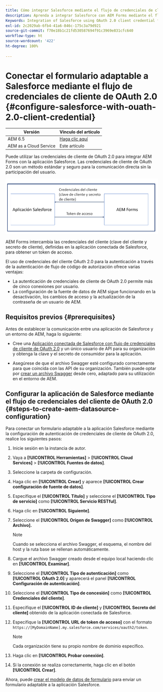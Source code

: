 ```yaml
---
title: Cómo integrar Salesforce mediante el flujo de credenciales de cliente de OAuth 2.0 con AEM Forms
description: Aprenda a integrar Salesforce con AEM Forms mediante el flujo de credenciales de cliente de OAuth 2.0.
Keywords: Integration of Salesforce using OAuth 2.0 client credential flow, salesforce integration with oauth2 using client credential flow, salesforce and client credential integration
exl-id: 2c2029ab-6fb4-41a6-846c-175c3a79d921
source-git-commit: f70e18b1c21fd530587694f91c3969e831cfc640
workflow-type: ht
source-wordcount: '422'
ht-degree: 100%

---
```


# Conectar el formulario adaptable a Salesforce mediante el flujo de credenciales de cliente de OAuth 2.0 {#configure-salesforce-with-ouath-2.0-client-credential}

| Versión | Vínculo del artículo |
| -------- | ---------------------------- |
| AEM 6.5 | [Haga clic aquí](https://experienceleague.adobe.com/docs/experience-manager-65/forms/form-data-model/oauth2-client-credentials-flow-for-server-to-server-integration.html?lang=es) |
| AEM as a Cloud Service | Este artículo |

Puede utilizar las credenciales de cliente de OAuth 2.0 para integrar AEM Forms con la aplicación Salesforce. Las credenciales de cliente de OAuth 2.0 son un método estándar y seguro para la comunicación directa sin la participación del usuario.

![Flujo de trabajo al establecer la comunicación entre AEM Forms y la aplicación Salesforce](/help/forms/assets/salesforce-workflow.png)

AEM Forms intercambia las credenciales del cliente (clave del cliente y secreto de cliente), definidas en la aplicación conectada de Salesforce, para obtener un token de acceso.

El uso de credenciales del cliente OAuth 2.0 para la autenticación a través de la autenticación de flujo de código de autorización ofrece varias ventajas:

* La autenticación de credenciales de cliente de OAuth 2.0 permite más de cinco conexiones por usuario.
* La configuración de la fuente de datos de AEM sigue funcionando en la desactivación, los cambios de acceso y la actualización de la contraseña de un usuario de AEM.

## Requisitos previos {#prerequisites}

Antes de establecer la comunicación entre una aplicación de Salesforce y un entorno de AEM, haga lo siguiente:

* Cree una [Aplicación conectada de Salesforce con flujo de credenciales de cliente de OAuth 2.0](https://help.salesforce.com/s/articleView?id=sf.connected_app_client_credentials_setup.htm&amp;type=5) y un único usuario de API para su organización y obtenga la clave y el secreto de consumidor para la aplicación.

* Asegúrese de que el archivo Swagger esté configurado correctamente para que coincida con las API de su organización. También puede optar por [crear un archivo Swagger](https://experienceleague.adobe.com/docs/experience-manager-learn/cloud-service/forms/integrate-with-salesforce/describe-rest-api.html?lang=es) desde cero, adaptado para su utilización en el entorno de AEM.


## Configurar la aplicación de Salesforce mediante el flujo de credenciales del cliente de OAuth 2.0 {#steps-to-create-aem-datasource-configuration}

Para conectar un formulario adaptable a la aplicación Salesforce mediante la configuración de autenticación de credenciales de cliente de OAuth 2.0, realice los siguientes pasos:

1. Inicie sesión en la instancia de autor.
1. Vaya a **[!UICONTROL Herramientas]** > **[!UICONTROL Cloud Services]** > **[!UICONTROL Fuentes de datos]**.
1. Seleccione la carpeta de configuración.
1. Haga clic en **[!UICONTROL Crear]** y aparece **[!UICONTROL Crear configuración de fuente de datos]**.
1. Especifique el **[!UICONTROL Título]** y seleccione el **[!UICONTROL Tipo de servicio]** como **[!UICONTROL Servicio RESTful]**.
1. Haga clic en **[!UICONTROL Siguiente]**.
1. Seleccione el **[!UICONTROL Origen de Swagger]** como **[!UICONTROL Archivo].**

   >[!NOTE]
   >
   > Cuando se selecciona el archivo Swagger, el esquema, el nombre del host y la ruta base se rellenan automáticamente.

1. Cargue el archivo Swagger creado desde el equipo local haciendo clic en **[!UICONTROL Examinar]**.
1. Seleccione el **[!UICONTROL Tipo de autenticación]** como **[!UICONTROL OAuth 2.0]** y aparecerá el panel **[!UICONTROL Configuración de autenticación]**.
1. Seleccione el **[!UICONTROL Tipo de concesión]** como **[!UICONTROL Credenciales del cliente]**.
1. Especifique el **[!UICONTROL ID de cliente]** y **[!UICONTROL Secreto del cliente]** obtenido de la aplicación conectada de Salesforce.
1. Especifique la **[!UICONTROL URL de token de acceso]** con el formato
   `https://[MyDomainName].my.salesforce.com/services/oauth2/token`.

   >[!NOTE]
   >
   > Cada organización tiene su propio nombre de dominio específico.

1. Haga clic en **[!UICONTROL Probar conexión]**.
1. Si la conexión se realiza correctamente, haga clic en el botón **[!UICONTROL Crear]**.

Ahora, puede [crear el modelo de datos de formulario](/help/forms/create-form-data-models.md) para enviar un formulario adaptable a la aplicación Salesforce.


